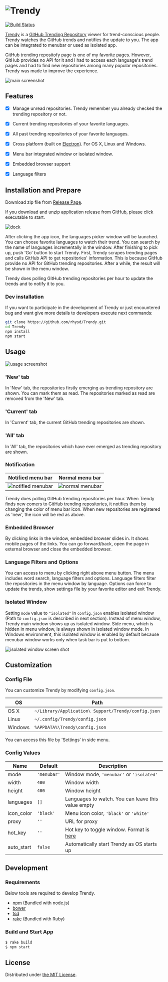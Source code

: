 ![Trendy](resource/image/title.jpg)
=====================

[![Build Status](https://travis-ci.org/rhysd/Trendy.svg?branch=master)](https://travis-ci.org/rhysd/Trendy)

[Trendy](https://github.com/rhysd/Trendy) is a [GitHub Trending Repository](https://github.com/trending) viewer for trend-conscious people.  Trendy watches the GitHub trends and notifies the update to you.  The app can be integrated to menubar or used as isolated app.

GitHub trending repositofy page is one of my favorite pages.  However, GitHub provides no API for it and I had to access each language's trend pages and had to find new repositories among many popular repositories.  Trendy was made to improve the experience.

![main screenshot](resource/image/usage.gif)


## Features

- [x] Manage unread repositories.  Trendy remember you already checked the trending repository or not.
- [x] Current trending repositories of your favorite languages.
- [x] All past trending repositories of your favorite languages.
- [x] Cross platform (built on [Electron](https://github.com/atom/electron)).  For OS X, Linux and Windows.
- [x] Menu bar integrated window or isolated window.
- [x] Embedded browser support
- [x] Language filters


## Installation and Prepare

Download zip file from [Release Page](https://github.com/rhysd/Trendy/releases).

If you download and unzip application release from GitHub, please click executable to start.

![dock](resource/image/dock.png)

After clicking the app icon, the languages picker window will be launched.  You can choose favorite languages to watch their trend.  You can search by the name of languages incrementally in the window.  After finishing to pick up, push 'Go' button to start Trendy.
First, Trendy scrapes trending pages and calls GitHub API to get repositories' information.  This is because GitHub provide no API for GitHub trending repositories.
After a while, the result will be shown in the menu window.

Trendy does polling GitHub trending repositories per hour to update the trends and to notify it to you.

### Dev installation

If you want to participate in the development of Trendy or just encountered bug and want give more details to developers execute next commands:

```bash
git clone https://github.com/rhysd/Trendy.git
cd Trendy
npm install
npm start
```
## Usage

![usage screenshot](resource/image/main.png)

### __'New'__ tab

In 'New' tab, the repositories firstly emerging as trending repository are shown.  You can mark them as read.  The repositories marked as read are removed from the 'New' tab.

### __'Current'__ tab

In 'Current' tab, the current GitHub trending repositories are shown.

### __'All'__ tab

In 'All' tab, the repositories which have ever emerged as trending repository are shown.

### Notification

| Notified menu bar | Normal menu bar |
| ----------------- | --------------- |
| ![notified menubar](resource/image/notified_menubar.png) | ![normal menubar](resource/image/normal_menubar.png) |

Trendy does polling GitHub trending repositories per hour.  When Trendy finds new comers to GitHub trending repositories, it notifies them by changing the color of menu bar icon.  When new repositories are registered as 'new', the icon will be red as above.

### __Embedded Browser__

By clicking links in the window, embedded browser slides in.  It shows mobile pages of the links.  You can go forward/back, open the page in external browser and close the embedded browser.

### __Language Filters and Options__

You can access to menu by clicking right above menu button.  The menu includes word search, language filters and options.  Language filters filter the repositories in the menu window by language.  Options can force to update the trends, show settings file by your favorite editor and exit Trendy.

### __Isolated Window__

Setting `mode` value to `"isolated"` in `config.json` enables isolated window (Path to `config.json` is described in next section).
Instead of menu window, Trendy main window shows up as isolated window.  Side menu, which is hidden in menu window, is always shown in isolated window mode.
In Windows environment, this isolated window is enabled by default because menubar window works only when task bar is put to bottom.

![isolated window screen shot](resource/image/isolated.png)


## Customization

### Config File

You can customize Trendy by modifying `config.json`.

| OS      | Path                                                |
| ------- | --------------------------------------------------- |
| OS X    | `~/Library/Application\ Support/Trendy/config.json` |
| Linux   | `~/.config/Trendy/config.json`                      |
| Windows | `%APPDATA%\Trendy\config.json`                      |

You can access this file by 'Settings' in side menu.

### Config Values

| Name        | Default     | Description                                         |
| ----------- | ----------- | --------------------------------------------------- |
| mode        | `'menubar'` | Window mode, `'menubar'` or `'isolated'`            |
| width       | `400`       | Window width                                        |
| height      | `400`       | Window height                                       |
| languages   | `[]`        | Languages to watch.  You can leave this value empty |
| icon\_color | `'black'`   | Menu icon color, `'black'` or `'white'`             |
| proxy       | `''`        | URL for proxy                                       |
| hot\_key    | `''`        | Hot key to toggle window.  Format is [here](https://github.com/atom/electron/blob/master/docs/api/accelerator.md) |
| auto\_start | `false`     | Automatically start Trendy as OS starts up          |


## Development

### Requirements

Below tools are required to develop Trendy.

- [npm](https://www.npmjs.com/) (Bundled with node.js)
- [bower](https://github.com/bower/bower)
- [tsd](https://github.com/DefinitelyTyped/tsd)
- [rake](https://github.com/ruby/rake) (Bundled with Ruby)

### Build and Start App

```bash
$ rake build
$ npm start
```

## License

Distributed under [the MIT License](LICENSE.txt).

